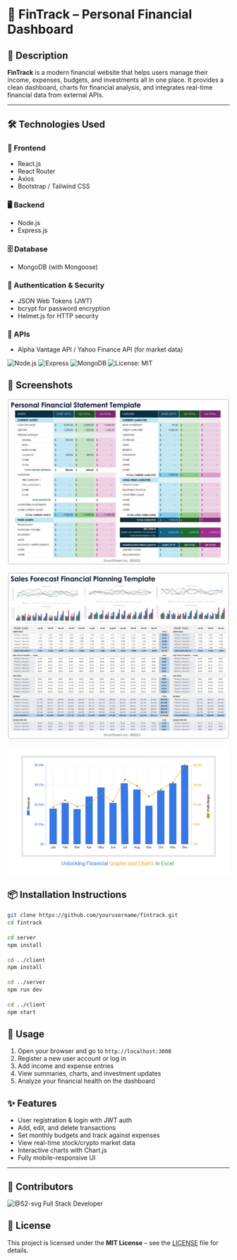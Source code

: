 
# 💸 FinTrack – Personal Financial Dashboard

## 📝 Description

**FinTrack** is a modern financial website that helps users manage their income, expenses, budgets, and investments all in one place. It provides a clean dashboard, charts for financial analysis, and integrates real-time financial data from external APIs.

---

## 🛠️ Technologies Used

### 🔧 Frontend
- React.js
- React Router
- Axios
- Bootstrap / Tailwind CSS

### 🖥️ Backend
- Node.js
- Express.js

### 🗄️ Database
- MongoDB (with Mongoose)

### 🔐 Authentication & Security
- JSON Web Tokens (JWT)
- bcrypt for password encryption
- Helmet.js for HTTP security

### 📡 APIs
- Alpha Vantage API / Yahoo Finance API (for market data)

![Node.js](https://img.shields.io/badge/Node.js-18.x-green)
![Express](https://img.shields.io/badge/Express.js-Framework-blue)
![MongoDB](https://img.shields.io/badge/MongoDB-Database-brightgreen)
![License: MIT](https://img.shields.io/badge/license-MIT-blue.svg)

## 📸 Screenshots
![Dashboard Screenshot](statment.png)

![Dashboard Screenshot](record.webp)

![Dashboard Screenshot](finance.jpg)


## 📦 Installation Instructions
```bash
git clone https://github.com/yourusername/fintrack.git
cd fintrack

cd server
npm install

cd ../client
npm install

cd ../server
npm run dev

cd ../client
npm start
```

## 🚀 Usage

1. Open your browser and go to `http://localhost:3000`
2. Register a new user account or log in
3. Add income and expense entries
4. View summaries, charts, and investment updates
5. Analyze your financial health on the dashboard

## ✨ Features

* User registration & login with JWT auth
* Add, edit, and delete transactions
* Set monthly budgets and track against expenses
* View real-time stock/crypto market data
* Interactive charts with Chart.js
* Fully mobile-responsive UI

---

## 👥 Contributors

![@S2-svg](https://contrib.rocks/image?repo=S2-svg/README-EXERCISE-file)  Full Stack Developer

## 📄 License
This project is licensed under the **MIT License** – see the [LICENSE](LICENSE) file for details.






